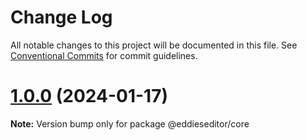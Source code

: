 # Change Log

All notable changes to this project will be documented in this file.
See [Conventional Commits](https://conventionalcommits.org) for commit guidelines.

# [1.0.0](https://github.com/malezjaa/eddies/compare/v0.1.10...v1.0.0) (2024-01-17)

**Note:** Version bump only for package @eddieseditor/core
